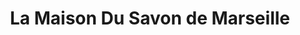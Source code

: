 ---
title: "La Maison Du Savon de Marseille"
url: /colmar/la-maison-du-savon-de-marseille/
shop: shop
---